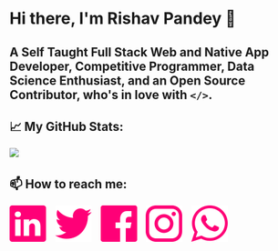 # Hi there, I'm Rishav Pandey 👋

## A Self Taught Full Stack Web and Native App Developer, Competitive Programmer, Data Science Enthusiast, and an Open Source Contributor, who's in love with `</>`.

## 📈 My GitHub Stats:

![](https://github-readme-stats.vercel.app/api?username=rishavpandey43&show_icons=true&title_color=f07&icon_color=79ff97&text_color=9f9f9f&bg_color=151515)

## 📫 How to reach me:

[<img src="./assets/images/linkedin.svg" alt="Linkedin"/>](https://linkedin.com/in/rishavpandey43/)
&nbsp;&nbsp;
[<img src="./assets/images/twitter.svg" alt="Twitter"/>](https://twitter.com/rishavpandey43)
&nbsp;&nbsp;
[<img src="./assets/images/facebook.svg" alt="Facebook"/>](https://facebook.com/rishavpandey43)
&nbsp;&nbsp;
[<img src="./assets/images/instagram.svg" alt="Instagram"/>](https://www.instagram.com/rishavpandey43/)
&nbsp;&nbsp;
[<img src="./assets/images/whatsapp.svg" alt="Whatsapp"/>](https://wa.me/919771578320?text=Hello%20Rishav.%0A%0A%0AI%20hope%20you%27re%20doing%20great.%0A%0AI%20got%20your%20number%20through%20your%20website%20and%20was%20interested%20to%20talk%20with%20you.)

<!--
**rishavpandey43/rishavpandey43** is a ✨ _special_ ✨ repository because its `README.md` (this file) appears on your GitHub profile.

Here are some ideas to get you started:

- 🔭 I’m currently working on ...
- 🌱 I’m currently learning ...
- 👯 I’m looking to collaborate on ...
- 🤔 I’m looking for help with ...
- 💬 Ask me about ...
- 📫 How to reach me: ...
- 😄 Pronouns: ...
- ⚡ Fun fact: ...
-->

